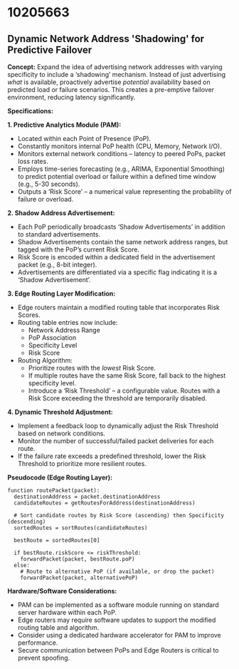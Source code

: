 # 10205663

## Dynamic Network Address 'Shadowing' for Predictive Failover

**Concept:** Expand the idea of advertising network addresses with varying specificity to include a ‘shadowing’ mechanism. Instead of just advertising *what* is available, proactively advertise *potential* availability based on predicted load or failure scenarios. This creates a pre-emptive failover environment, reducing latency significantly.

**Specifications:**

**1. Predictive Analytics Module (PAM):**
   *   Located within each Point of Presence (PoP).
   *   Constantly monitors internal PoP health (CPU, Memory, Network I/O).
   *   Monitors external network conditions – latency to peered PoPs, packet loss rates.
   *   Employs time-series forecasting (e.g., ARIMA, Exponential Smoothing) to predict potential overload or failure within a defined time window (e.g., 5-30 seconds).
   *   Outputs a ‘Risk Score’ – a numerical value representing the probability of failure or overload.

**2. Shadow Address Advertisement:**
   *   Each PoP periodically broadcasts ‘Shadow Advertisements’ in addition to standard advertisements.
   *   Shadow Advertisements contain the same network address ranges, but tagged with the PoP’s current Risk Score.
   *   Risk Score is encoded within a dedicated field in the advertisement packet (e.g., 8-bit integer).
   *   Advertisements are differentiated via a specific flag indicating it is a ‘Shadow Advertisement’.

**3. Edge Routing Layer Modification:**
   *   Edge routers maintain a modified routing table that incorporates Risk Scores.
   *   Routing table entries now include:
        *   Network Address Range
        *   PoP Association
        *   Specificity Level
        *   Risk Score
   *   Routing Algorithm:
        *   Prioritize routes with the *lowest* Risk Score.
        *   If multiple routes have the same Risk Score, fall back to the highest specificity level.
        *   Introduce a ‘Risk Threshold’ – a configurable value. Routes with a Risk Score exceeding the threshold are temporarily disabled.

**4. Dynamic Threshold Adjustment:**
   *   Implement a feedback loop to dynamically adjust the Risk Threshold based on network conditions.
   *   Monitor the number of successful/failed packet deliveries for each route.
   *   If the failure rate exceeds a predefined threshold, lower the Risk Threshold to prioritize more resilient routes.

**Pseudocode (Edge Routing Layer):**

```
function routePacket(packet):
  destinationAddress = packet.destinationAddress
  candidateRoutes = getRoutesForAddress(destinationAddress)

  # Sort candidate routes by Risk Score (ascending) then Specificity (descending)
  sortedRoutes = sortRoutes(candidateRoutes)

  bestRoute = sortedRoutes[0]

  if bestRoute.riskScore <= riskThreshold:
    forwardPacket(packet, bestRoute.poP)
  else:
    # Route to alternative PoP (if available, or drop the packet)
    forwardPacket(packet, alternativePoP)
```

**Hardware/Software Considerations:**

*   PAM can be implemented as a software module running on standard server hardware within each PoP.
*   Edge routers may require software updates to support the modified routing table and algorithm.
*   Consider using a dedicated hardware accelerator for PAM to improve performance.
*   Secure communication between PoPs and Edge Routers is critical to prevent spoofing.
